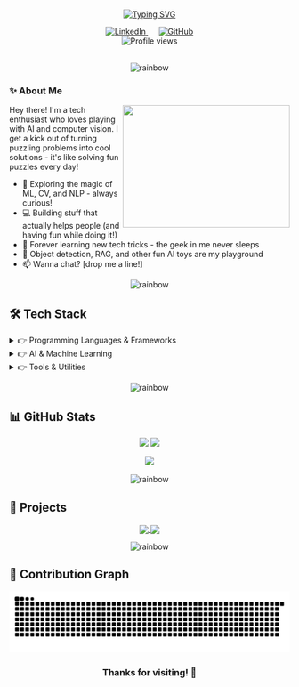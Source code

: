 # 

<div align="center">
  
  [![Typing SVG](https://readme-typing-svg.demolab.com/?lines=Hi+there!+I'm+Jam+Sylph+👋;Embracing+curiosity+and+creativity;Building+a+better+future+with+code&font=Pacifico&center=true&width=900&height=150&duration=5000&pause=2000&color=58A6FF&size=36)](https://git.io/typing-svg)
  
</div>

<div align="center">
  <a href="https://linkedin.com/in/jamsylph" target="_blank">
    <img src="https://img.shields.io/badge/LinkedIn-0077B5?style=for-the-badge&logo=linkedin&logoColor=white&labelColor=0077B5" alt="LinkedIn"/>
  </a>&nbsp;&nbsp;&nbsp;&nbsp;
  <a href="https://github.com/jamsylph" target="_blank">
    <img src="https://img.shields.io/badge/GitHub-100000?style=for-the-badge&logo=github&logoColor=white&labelColor=100000" alt="GitHub"/>
  </a>
</div>

<div align="center">
  <img src="https://komarev.com/ghpvc/?username=jamsylph&style=flat-square&color=58A6FF" alt="Profile views" />
</div>

<br>

<p align="center">
  <img src="https://raw.githubusercontent.com/andreasbm/readme/master/assets/lines/rainbow.png" alt="rainbow" />
</p>

### ✨ About Me

<img align="right" height="220" width="300" src="https://media.giphy.com/media/L1R1tvI9svkIWwpVYr/giphy.gif" />

Hey there! I'm a tech enthusiast who loves playing with AI and computer vision. I get a kick out of turning puzzling problems into cool solutions - it's like solving fun puzzles every day!

- 🔮 Exploring the magic of ML, CV, and NLP - always curious!
- 💻 Building stuff that actually helps people (and having fun while doing it!)
- 🚀 Forever learning new tech tricks - the geek in me never sleeps
- 🎯 Object detection, RAG, and other fun AI toys are my playground
- 📫 Wanna chat? [drop me a line!]

<p align="center">
  <img src="https://raw.githubusercontent.com/andreasbm/readme/master/assets/lines/rainbow.png" alt="rainbow" />
</p>

## 🛠️ Tech Stack

<details>
<summary>👉 Programming Languages & Frameworks</summary>
<br>
<p align="center">
  <img src="https://img.shields.io/badge/Python-3776AB?style=for-the-badge&logo=python&logoColor=white" />&nbsp;
  <img src="https://img.shields.io/badge/C%2B%2B-00599C?style=for-the-badge&logo=c%2B%2B&logoColor=white" />&nbsp;
  <img src="https://img.shields.io/badge/PyTorch-EE4C2C?style=for-the-badge&logo=pytorch&logoColor=white" />&nbsp;
  <img src="https://img.shields.io/badge/OpenCV-5C3EE8?style=for-the-badge&logo=opencv&logoColor=white" />&nbsp;
  <img src="https://img.shields.io/badge/LaTeX-008080?style=for-the-badge&logo=latex&logoColor=white" />&nbsp;
  <img src="https://img.shields.io/badge/Jupyter-F37626?style=for-the-badge&logo=jupyter&logoColor=white" />&nbsp;
  <img src="https://img.shields.io/badge/Tableau-E97627?style=for-the-badge&logo=tableau&logoColor=white" />
</p>
</details>

<details>
<summary>👉 AI & Machine Learning</summary>
<br>
<p align="center">
  <img src="https://img.shields.io/badge/Machine_Learning-4B8BBE?style=for-the-badge&logoColor=white" />&nbsp;
  <img src="https://img.shields.io/badge/Computer_Vision-5C3EE8?style=for-the-badge&logoColor=white" />&nbsp;
  <img src="https://img.shields.io/badge/Deep_Learning-FF6F00?style=for-the-badge&logoColor=white" />&nbsp;
  <img src="https://img.shields.io/badge/NLP-9CF?style=for-the-badge&logoColor=white" />&nbsp;
  <img src="https://img.shields.io/badge/Object_Detection-CD5C5C?style=for-the-badge&logoColor=white" />&nbsp;
  <img src="https://img.shields.io/badge/RAG-6b57ff?style=for-the-badge&logoColor=white" />
</p>
</details>

<details>
<summary>👉 Tools & Utilities</summary>
<br>
<p align="center">
  <img src="https://img.shields.io/badge/Data_Annotation-25A162?style=for-the-badge&logoColor=white" />&nbsp;
  <img src="https://img.shields.io/badge/LabelMe-25A162?style=for-the-badge&logoColor=white" />&nbsp;
  <img src="https://img.shields.io/badge/LabelImg-FFA500?style=for-the-badge&logoColor=white" />&nbsp;
  <img src="https://img.shields.io/badge/CVAT-00AEFF?style=for-the-badge&logoColor=white" />&nbsp;
  <img src="https://img.shields.io/badge/Stata-3776AB?style=for-the-badge&logoColor=white" />
</p>
</details>

<p align="center">
  <img src="https://raw.githubusercontent.com/andreasbm/readme/master/assets/lines/rainbow.png" alt="rainbow" />
</p>

## 📊 GitHub Stats

<p align="center">
  <img width="49%" src="https://github-readme-stats.vercel.app/api?username=jamsylph&show_icons=true&hide_border=true&count_private=true&include_all_commits=true&theme=tokyonight" />
  <img width="49%" src="https://github-readme-streak-stats.herokuapp.com/?user=jamsylph&hide_border=true&theme=tokyonight&date_format=M%20j%5B%2C%20Y%5D" />
</p>

<p align="center">
  <img width="38%" src="https://github-readme-stats.vercel.app/api/top-langs/?username=jamsylph&hide_border=true&layout=compact&theme=tokyonight" />
</p>

<p align="center">
  <img src="https://raw.githubusercontent.com/andreasbm/readme/master/assets/lines/rainbow.png" alt="rainbow" />
</p>

## 💼 Projects

<!-- 
  Projects will automatically update when you create or pin repositories on your GitHub profile.
  The cards below will show your pinned repositories.
  To update this section, simply create new repositories or pin existing ones.
-->

<p align="center">
  <a href="https://github.com/jamsylph/your-project-1">
    <img width="49%" align="center" src="https://github-readme-stats.vercel.app/api/pin/?username=jamsylph&repo=your-project-1&theme=tokyonight&hide_border=true" />
  </a>
  <a href="https://github.com/jamsylph/your-project-2">
    <img width="49%" align="center" src="https://github-readme-stats.vercel.app/api/pin/?username=jamsylph&repo=your-project-2&theme=tokyonight&hide_border=true" />
  </a>
</p>

<p align="center">
  <img src="https://raw.githubusercontent.com/andreasbm/readme/master/assets/lines/rainbow.png" alt="rainbow" />
</p>

<!-- 
  贪吃蛇动画需要设置一个特定的GitHub Actions工作流。
  要启用它，请按照以下步骤操作：
  1. 在您的GitHub仓库中创建 .github/workflows 目录
  2. 在该目录中创建一个名为 snake.yml 的文件，内容如下
-->

## 🐍 Contribution Graph

<!-- 
  此图表将显示您的GitHub贡献活动，以贪吃蛇动画的形式展示。
  请先按照上述说明设置工作流，动画才能正常工作。
-->

<div align="center">
  <picture>
    <source media="(prefers-color-scheme: dark)" srcset="https://raw.githubusercontent.com/jamsylph/jamsylph/output/github-contribution-grid-snake-dark.svg">
    <source media="(prefers-color-scheme: light)" srcset="https://raw.githubusercontent.com/jamsylph/jamsylph/output/github-contribution-grid-snake.svg">
    <img alt="snake animation" src="https://raw.githubusercontent.com/jamsylph/jamsylph/output/github-contribution-grid-snake.svg">
  </picture>
</div>

<!-- 
  要在您的个人资料中启用贪吃蛇动画，您需要创建以下文件：
  文件路径: .github/workflows/snake.yml
  文件内容:

name: Generate Snake Animation

on:
  schedule:
    - cron: "0 */12 * * *" # 每12小时运行一次
  workflow_dispatch:

jobs:
  build:
    runs-on: ubuntu-latest
    steps:
      - uses: actions/checkout@v3
      
      - uses: Platane/snk@v3
        id: snake-gif
        with:
          github_user_name: ${{ github.repository_owner }}
          outputs: |
            dist/github-contribution-grid-snake.svg
            dist/github-contribution-grid-snake-dark.svg?palette=github-dark
          
      - name: Push to output branch
        uses: crazy-max/ghaction-github-pages@v3.1.0
        with:
          target_branch: output
          build_dir: dist
        env:
          GITHUB_TOKEN: ${{ secrets.GITHUB_TOKEN }}
-->

<div align="center">
  <h3>Thanks for visiting! 👋</h3>
</div>
